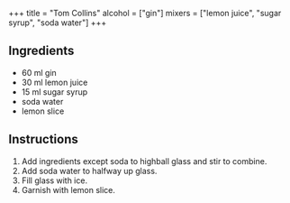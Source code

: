 +++
title = "Tom Collins"
alcohol = ["gin"]
mixers = ["lemon juice", "sugar syrup", "soda water"]
+++

## Ingredients

- 60 ml gin
- 30 ml lemon juice
- 15 ml sugar syrup
- soda water
- lemon slice

## Instructions

1. Add ingredients except soda to highball glass and stir to combine.
2. Add soda water to halfway up glass.
3. Fill glass with ice.
4. Garnish with lemon slice.
